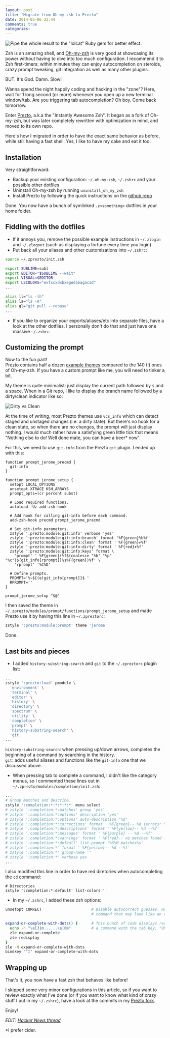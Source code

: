 ```yaml
---
layout: post
title: "Migrate from Oh-my-zsh to Prezto"
date: 2014-05-06 22:44
comments: true
categories: 
---
```


<img class="header"
src="https://farm6.staticflickr.com/5553/14847770315_4dc2f5c4ef_m.jpg" title=
"Pipe the whole result to the &quot;lolcat&quot; Ruby gem for better effect." />

Zsh is an amazing shell, and
<a href="https://github.com/robbyrussell/oh-my-zsh" target="_blank">Oh-my-zsh</a>
is very good at showcasing its power without having to dive into too much
configuration. I recommend it to Zsh first-timers: within minutes they can enjoy
autocompletion on steroids, crazy prompt tweaking, git integration as well as
many other plugins.

BUT. It's God. Damn. Slow!<!--more-->

Wanna spend the night happily coding and hacking in the "zone"? Here, wait for 1
long second (or more) whenever you open up a new terminal window/tab. Are you
triggering tab autocompletion? Oh boy. Come back tomorrow.

Enter
<a href="https://github.com/sorin-ionescu/prezto" target="_blank">Prezto</a>,
a.k.a the "Instantly Awesome Zsh". It began as a fork of Oh-my-zsh, but was
later completely rewritten with optimization in mind, and moved to its own repo.

Here's how I migrated in order to have the exact same behavior as before, while
still having a fast shell. Yes, I like to have my cake and eat it too.

## Installation

Very straightforward:

- Backup your existing configuration: `~/.oh-my-zsh`, `~/.zshrc` and your
  possible other dotfiles
- Uninstall Oh-my-zsh by running `uninstall_oh_my_zsh`
- Install Prezto by following the quick instructions on the
  <a href="https://github.com/sorin-ionescu/prezto" target="_blank">github repo</a>

Done. You now have a bunch of symlinked `.z<something>` dotfiles in your home folder.

## Fiddling with the dotfiles

- If it annoys you, remove the possible example instructions in `~/.zlogin` and
  `~/.zlogout` (such as displaying a fortune every time you login)
- Put back all your aliases and other customizations into `~/.zshrc`:

``` sh
source ~/.zprezto/init.zsh

export SUBLIME=subl
export EDITOR="$SUBLIME --wait"
export VISUAL=$EDITOR
export LSCOLORS="exfxcxdxbxegedabagacad"
...

alias ll="ls -lh"
alias la="ls -A"
alias gl="git pull --rebase"
...
```

- If you like to organize your exports/aliases/etc into separate files, have a
  look at the other dotfiles. I personally don't do that and just have one
  massive `~/.zshrc`.

## Customizing the prompt

Now to the fun part!  
Prezto contains half a dozen
<a href="https://github.com/sorin-ionescu/prezto#themes" target="_blank">example themes</a>
compared to the 140 (!) ones of Oh-my-zsh. If you have a custom
prompt like me, you will need to tinker a bit.

My theme is quite minimalist: just display the current path followed by `$` and
a space. When in a Git repo, I like to display the branch name followed by a
dirty/clean indicator like so:

<img src="https://farm6.staticflickr.com/5562/14685304517_58427bb488_o.png"
title="Dirty vs Clean" />

At the time of writing, most Prezto themes use `vcs_info` which can detect
staged and unstaged changes (i.e. a dirty state). But there's no hook for a
clean state, so when there are no changes, the prompt will just display nothing.
I would much rather have a satisfying green little tick that means "Nothing else
to do! Well done mate, you can have a beer\* now".

For this, we need to use `git-info` from the Prezto `git` plugin. I ended up
with this:

```
function prompt_jerome_precmd {
  git-info
}

function prompt_jerome_setup {
  setopt LOCAL_OPTIONS
  unsetopt XTRACE KSH_ARRAYS
  prompt_opts=(cr percent subst)

  # Load required functions.
  autoload -Uz add-zsh-hook

  # Add hook for calling git-info before each command.
  add-zsh-hook precmd prompt_jerome_precmd

  # Set git-info parameters.
  zstyle ':prezto:module:git:info' verbose 'yes'
  zstyle ':prezto:module:git:info:branch' format '%F{green}%b%f'
  zstyle ':prezto:module:git:info:clean' format ' %F{green}✔%f'
  zstyle ':prezto:module:git:info:dirty' format ' %F{red}✗%f'
  zstyle ':prezto:module:git:info:keys' format \
    'prompt' ' %F{green}(%f$(coalesce "%b" "%p" "%c")${git_info[rprompt]}%s%F{green})%f' \
    'rprompt' '%C%D'

  # Define prompts.
  PROMPT='%~${(e)git_info[prompt]}$ '
  RPROMPT=''
}

prompt_jerome_setup "$@"
```

I then saved the theme in
`~/.zprezto/modules/prompt/functions/prompt_jerome_setup` and made Prezto use it
by having this line in `~/.zpreztorc`:
``` sh
zstyle ':prezto:module:prompt' theme 'jerome'
```

Done.

## Last bits and pieces

- I added `history-substring-search` and `git` to the `~/.zpreztorc` plugin
  list:
``` sh
...
zstyle ':prezto:load' pmodule \
  'environment' \
  'terminal' \
  'editor' \
  'history' \
  'directory' \
  'spectrum' \
  'utility' \
  'completion' \
  'prompt' \
  'history-substring-search' \
  'git'
...
```

`history-substring-search`: when pressing up/down arrows, completes the
beginning of a command by searching in the history.  
`git`: adds useful aliases and functions like the `git-info` one that we
discussed above.

- When pressing tab to complete a command, I didn't like the category menus, so
  I commented these lines out in `~/.zprezto/modules/completion/init.zsh`:
```sh
...
# Group matches and describe.
zstyle ':completion:*:*:*:*:*' menu select
# zstyle ':completion:*:matches' group 'yes'
# zstyle ':completion:*:options' description 'yes'
# zstyle ':completion:*:options' auto-description '%d'
# zstyle ':completion:*:corrections' format ' %F{green}-- %d (errors: %e) --%f'
# zstyle ':completion:*:descriptions' format ' %F{yellow}-- %d --%f'
# zstyle ':completion:*:messages' format ' %F{purple} -- %d --%f'
# zstyle ':completion:*:warnings' format ' %F{red}-- no matches found --%f'
# zstyle ':completion:*:default' list-prompt '%S%M matches%s'
# zstyle ':completion:*' format ' %F{yellow}-- %d --%f'
# zstyle ':completion:*' group-name ''
# zstyle ':completion:*' verbose yes
...
```

I also modified this line in order to have red diretories when autocompleting
the `cd` command:
```
# Directories
zstyle ':completion:*:default' list-colors ''
```

- In my `~/.zshrc`, I added these zsh options:
```sh
unsetopt CORRECT                      # Disable autocorrect guesses. Happens when typing a wrong
                                      # command that may look like an existing one.

expand-or-complete-with-dots() {      # This bunch of code displays red dots when autocompleting
  echo -n "\e[31m......\e[0m"         # a command with the tab key, "Oh-my-zsh"-style.
  zle expand-or-complete
  zle redisplay
}
zle -N expand-or-complete-with-dots
bindkey "^I" expand-or-complete-with-dots
```

## Wrapping up

That's it, you now have a fast zsh that behaves like before!

I skipped some very minor configurations in this article, so if you want to
review exactly what I've done (or if you want to know what kind of crazy stuff I
put in my `~/.zshrc`), have a look at the commits in my
<a href="https://github.com/jeromedalbert/prezto/commits/master"
target="_blank">Prezto fork</a>.

Enjoy!

*EDIT: <a href="https://news.ycombinator.com/item?id=8158707"
target="_blank">Hacker News thread</a>*

<div class="references">
*I prefer cider.
</div>

